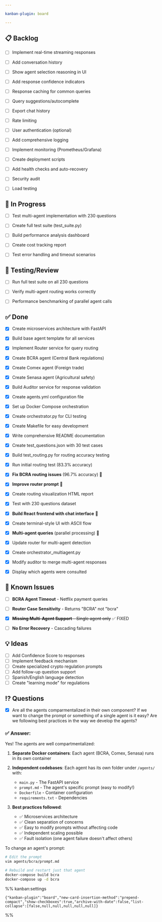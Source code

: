 ```yaml
---

kanban-plugin: board

---
```


## 📋 Backlog

- [ ] Implement real-time streaming responses
- [ ] Add conversation history
- [ ] Show agent selection reasoning in UI
- [ ] Add response confidence indicators
- [ ] Response caching for common queries
- [ ] Query suggestions/autocomplete
- [ ] Export chat history
- [ ] Rate limiting
- [ ] User authentication (optional)
- [ ] Add comprehensive logging
- [ ] Implement monitoring (Prometheus/Grafana)
- [ ] Create deployment scripts
- [ ] Add health checks and auto-recovery
- [ ] Security audit
- [ ] Load testing


## 🚧 In Progress

- [ ] Test multi-agent implementation with 230 questions
- [ ] Create full test suite (test_suite.py)
- [ ] Build performance analysis dashboard
- [ ] Create cost tracking report
- [ ] Test error handling and timeout scenarios


## 🧪 Testing/Review

- [ ] Run full test suite on all 230 questions
- [ ] Verify multi-agent routing works correctly
- [ ] Performance benchmarking of parallel agent calls


## ✅ Done

- [x] Create microservices architecture with FastAPI
- [x] Build base agent template for all services
- [x] Implement Router service for query routing
- [x] Create BCRA agent (Central Bank regulations)
- [x] Create Comex agent (Foreign trade)
- [x] Create Senasa agent (Agricultural safety)
- [x] Build Auditor service for response validation
- [x] Create agents.yml configuration file
- [x] Set up Docker Compose orchestration
- [x] Create orchestrator.py for CLI testing
- [x] Create Makefile for easy development
- [x] Write comprehensive README documentation
- [x] Create test_questions.json with 30 test cases
- [x] Build test_routing.py for routing accuracy testing
- [x] Run initial routing test (83.3% accuracy)
- [x] **Fix BCRA routing issues** (96.7% accuracy) 🎉
- [x] **Improve router prompt** 🎉
- [x] Create routing visualization HTML report
- [x] Test with 230 questions dataset
- [x] **Build React frontend with chat interface** 🎉
- [x] Create terminal-style UI with ASCII flow
- [x] **Multi-agent queries** (parallel processing) 🎉
- [x] Update router for multi-agent detection
- [x] Create orchestrator_multiagent.py
- [x] Modify auditor to merge multi-agent responses
- [x] Display which agents were consulted


## 🐛 Known Issues

- [ ] **BCRA Agent Timeout** - Netflix payment queries
- [ ] **Router Case Sensitivity** - Returns "BCRA" not "bcra"
- [x] ~~**Missing Multi-Agent Support** - Single agent only~~ ✅ FIXED
- [ ] **No Error Recovery** - Cascading failures


## 💡 Ideas

- [ ] Add Confidence Score to responses
- [ ] Implement feedback mechanism
- [ ] Create specialized crypto regulation prompts
- [ ] Add follow-up question support
- [ ] Spanish/English language detection
- [ ] Create "learning mode" for regulations

## ⁉️ Questions

- [x] Are all the agents comparmentalized in their own component? If we want to change the prompt or something of a single agent is it easy? Are we following best practices in the way we develop the agents?

### ✅ Answer:
Yes! The agents are well compartmentalized:

1. **Separate Docker containers**: Each agent (BCRA, Comex, Senasa) runs in its own container
2. **Independent codebases**: Each agent has its own folder under `/agents/` with:
   - `main.py` - The FastAPI service
   - `prompt.md` - The agent's specific prompt (easy to modify!)
   - `Dockerfile` - Container configuration
   - `requirements.txt` - Dependencies

3. **Best practices followed**:
   - ✅ Microservices architecture
   - ✅ Clean separation of concerns
   - ✅ Easy to modify prompts without affecting code
   - ✅ Independent scaling possible
   - ✅ Fault isolation (one agent failure doesn't affect others)

To change an agent's prompt:
```bash
# Edit the prompt
vim agents/bcra/prompt.md

# Rebuild and restart just that agent
docker-compose build bcra
docker-compose up -d bcra
```





%% kanban:settings
```
{"kanban-plugin":"board","new-card-insertion-method":"prepend-compact","show-checkboxes":true,"archive-with-date":false,"list-collapse":[false,null,null,null,null,null]}
```
%%